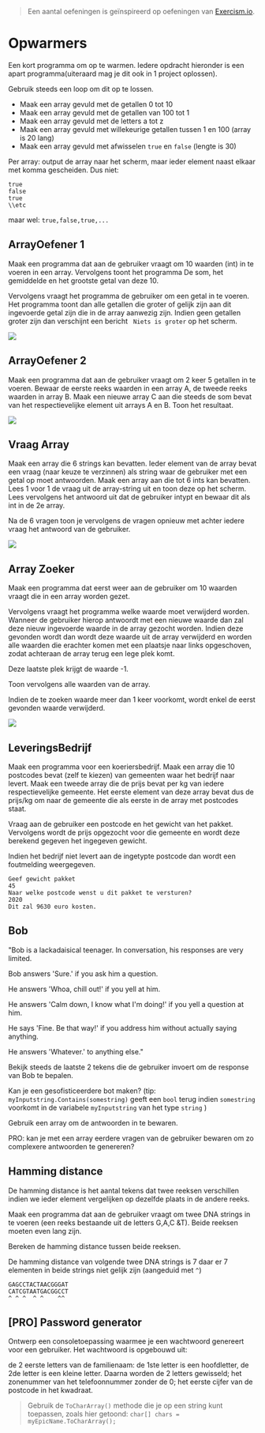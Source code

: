 > Een aantal oefeningen is geïnspireerd op oefeningen van [Exercism.io](https://exercism.io/tracks/csharp/exercises).

# Opwarmers

Een kort programma om op te warmen. Iedere opdracht hieronder is een apart programma(uiteraard mag je dit ook in 1 project oplossen).

Gebruik steeds een loop om dit op te lossen.

* Maak een array gevuld met de getallen 0 tot 10
* Maak een array gevuld met de getallen van 100 tot 1
* Maak een array gevuld met de letters a tot z
* Maak een array gevuld met willekeurige getallen tussen 1 en 100 (array is 20 lang)
* Maak een array gevuld met afwisselen ``true`` en ``false`` (lengte is 30)

Per array: output de array naar het scherm, maar ieder element naast elkaar met komma gescheiden.
Dus niet:

```
true
false
true
\\etc
```

maar wel: ``true,false,true,...``

## ArrayOefener 1
Maak een programma dat aan de gebruiker vraagt om 10 waarden (int) in te voeren in een array. Vervolgens toont het programma De som, het gemiddelde en het grootste getal van deze 10.

Vervolgens vraagt het programma de gebruiker om een getal in te voeren. Het programma toont dan alle getallen die groter of gelijk zijn aan dit ingevoerde getal zijn die in de array aanwezig zijn. Indien geen getallen groter zijn dan verschijnt een bericht `` Niets is groter`` op het scherm.

![](../assets/5_arrays/practarray1.png)

## ArrayOefener 2
Maak een programma dat aan de gebruiker vraagt om 2 keer 5 getallen in te voeren. Bewaar de eerste reeks waarden in een array A, de tweede reeks waarden in array B. Maak een nieuwe array C aan die steeds de som bevat van het respectievelijke element uit arrays A en B. Toon het resultaat.

![](../assets/5_arrays/practarray2.png)

## Vraag Array
Maak een array die 6 strings kan bevatten. Ieder element van de array bevat een vraag (naar keuze te verzinnen) als string waar de gebruiker met een getal op moet antwoorden.
Maak een array aan die tot 6 ints kan bevatten. Lees 1 voor 1 de vraag uit de array-string uit en toon deze op het scherm. Lees vervolgens het antwoord uit dat de gebruiker intypt en bewaar dit als int in de 2e array.

Na de 6 vragen toon je vervolgens de vragen opnieuw met achter iedere vraag het antwoord van de gebruiker.

![](../assets/5_arrays/arvraag.png)

## Array Zoeker

Maak een programma dat eerst weer aan de gebruiker om 10 waarden vraagt die in een array worden gezet.

Vervolgens vraagt het programma welke waarde moet verwijderd worden. Wanneer de gebruiker hierop antwoordt met een nieuwe waarde dan zal deze nieuw ingevoerde waarde in de array gezocht worden. Indien deze gevonden wordt dan wordt deze waarde uit de array verwijderd en worden alle waarden die erachter komen met een plaatsje naar links opgeschoven, zodat achteraan de array terug een lege plek komt.

Deze laatste plek krijgt de waarde -1.

Toon vervolgens alle waarden van de array.

Indien de te zoeken waarde meer dan 1 keer voorkomt, wordt enkel de eerst gevonden waarde verwijderd.

![](../assets/5_arrays/practarray3.png)

## LeveringsBedrijf
Maak een programma voor een koeriersbedrijf.  Maak een array die 10 postcodes bevat (zelf te kiezen) van gemeenten waar het bedrijf naar levert. Maak een tweede array die de prijs bevat per  kg van iedere respectievelijke gemeente.  Het eerste element  van deze array bevat dus de prijs/kg om naar de gemeente die als eerste in de array met postcodes staat.

Vraag aan de gebruiker een postcode en het gewicht van het pakket. Vervolgens wordt de prijs opgezocht voor die gemeente en wordt deze berekend gegeven het ingegeven gewicht.

Indien het bedrijf niet levert aan de ingetypte postcode dan wordt een foutmelding weergegeven.

```text
Geef gewicht pakket
45
Naar welke postcode wenst u dit pakket te versturen?
2020
Dit zal 9630 euro kosten.
```
## Bob
"Bob is a lackadaisical teenager. In conversation, his responses are very limited.

Bob answers 'Sure.' if you ask him a question.

He answers 'Whoa, chill out!' if you yell at him.

He answers 'Calm down, I know what I'm doing!' if you yell a question at him.

He says 'Fine. Be that way!' if you address him without actually saying anything.

He answers 'Whatever.' to anything else."

Bekijk steeds de laatste 2 tekens die de gebruiker invoert om de response van Bob te bepalen. 

Kan je een gesofisticeerdere bot maken? (tip: ``myInputstring.Contains(somestring)`` geeft een ``bool`` terug indien ``somestring`` voorkomt in de variabele ``myInputstring`` van het type ``string`` )

Gebruik een array om de antwoorden in te bewaren. 

PRO: kan je met een array eerdere vragen van de gebruiker bewaren om zo complexere antwoorden te genereren?

## Hamming distance
De hamming distance is het aantal tekens dat twee reeksen verschillen indien we ieder element vergelijken op dezelfde plaats in de andere reeks.

Maak een programma dat aan de gebruiker vraagt om twee DNA strings in te voeren (een reeks bestaande uit de letters G,A,C &T). Beide reeksen moeten even lang zijn.

Bereken de hamming distance tussen beide reeksen.

De hamming distance van volgende twee DNA strings is 7 daar er 7 elementen in beide strings niet gelijk zijn (aangeduid met ``^``)

```
GAGCCTACTAACGGGAT
CATCGTAATGACGGCCT
^ ^ ^  ^ ^    ^^
```

## [PRO] Password generator
Ontwerp een consoletoepassing waarmee je een wachtwoord genereert voor een gebruiker. Het wachtwoord is opgebouwd uit:

de 2 eerste letters van de familienaam: de 1ste letter is een hoofdletter, de 2de letter is een kleine letter. 
Daarna worden de 2 letters gewisseld;
het zonenummer van het telefoonnummer zonder de 0;
het eerste cijfer van de postcode in het kwadraat.

> Gebruik de ``ToCharArray()`` methode die je op een string kunt toepassen, zoals hier getoond:  ``char[] chars = myEpicName.ToCharArray();`` 


